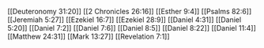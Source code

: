 [[Deuteronomy 31:20]]
[[2 Chronicles 26:16]]
[[Esther 9:4]]
[[Psalms 82:6]]
[[Jeremiah 5:27]]
[[Ezekiel 16:7]]
[[Ezekiel 28:9]]
[[Daniel 4:31]]
[[Daniel 5:20]]
[[Daniel 7:2]]
[[Daniel 7:6]]
[[Daniel 8:5]]
[[Daniel 8:22]]
[[Daniel 11:4]]
[[Matthew 24:31]]
[[Mark 13:27]]
[[Revelation 7:1]]
